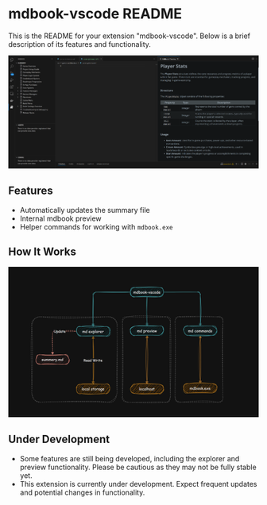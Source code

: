 # mdbook-vscode README

This is the README for your extension "mdbook-vscode". Below is a brief description of its features and functionality.

![preview](./docs/preview.png)

## Features

- Automatically updates the summary file
- Internal mdbook preview
- Helper commands for working with `mdbook.exe`

## How It Works

![workflow](./docs/workflow.png)

## Under Development

- Some features are still being developed, including the explorer and preview functionality. Please be cautious as they may not be fully stable yet.
- This extension is currently under development. Expect frequent updates and potential changes in functionality.